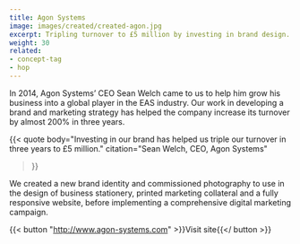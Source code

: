 ```yaml
---
title: Agon Systems
image: images/created/created-agon.jpg
excerpt: Tripling turnover to £5 million by investing in brand design.
weight: 30
related:
- concept-tag
- hop
---
```


In 2014, Agon Systems’ CEO Sean Welch came to us to help him grow his business into a global player in the EAS industry. Our work in developing a brand and marketing strategy has helped the company increase its turnover by almost 200% in three years.

{{< quote
	body="Investing in our brand has helped us triple our turnover in three years to £5 million."
	citation="Sean Welch, CEO, Agon Systems"
>}}

We created a new brand identity and commissioned photography to use in the design of business stationery, printed marketing collateral and a fully responsive website, before implementing a comprehensive digital marketing campaign.

{{< button "http://www.agon-systems.com" >}}Visit site{{</ button >}}
